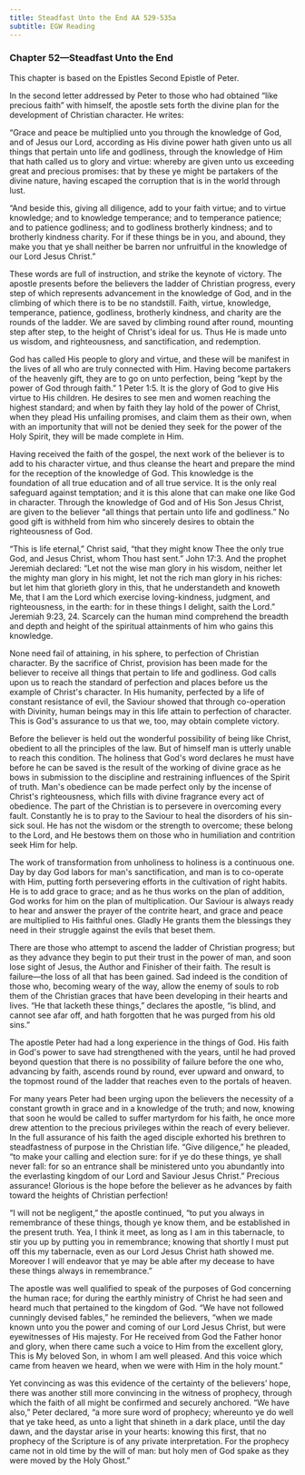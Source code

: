 ```yaml
---
title: Steadfast Unto the End AA 529-535a
subtitle: EGW Reading
---
```


### Chapter 52—Steadfast Unto the End

This chapter is based on the Epistles Second Epistle of Peter.

In the second letter addressed by Peter to those who had obtained “like precious faith” with himself, the apostle sets forth the divine plan for the development of Christian character. He writes:

“Grace and peace be multiplied unto you through the knowledge of God, and of Jesus our Lord, according as His divine power hath given unto us all things that pertain unto life and godliness, through the knowledge of Him that hath called us to glory and virtue: whereby are given unto us exceeding great and precious promises: that by these ye might be partakers of the divine nature, having escaped the corruption that is in the world through lust.

“And beside this, giving all diligence, add to your faith virtue; and to virtue knowledge; and to knowledge temperance; and to temperance patience; and to patience godliness; and to godliness brotherly kindness; and to brotherly kindness charity. For if these things be in you, and abound, they make you that ye shall neither be barren nor unfruitful in the knowledge of our Lord Jesus Christ.”

These words are full of instruction, and strike the keynote of victory. The apostle presents before the believers the ladder of Christian progress, every step of which represents advancement in the knowledge of God, and in the climbing of which there is to be no standstill. Faith, virtue, knowledge, temperance, patience, godliness, brotherly kindness, and charity are the rounds of the ladder. We are saved by climbing round after round, mounting step after step, to the height of Christ's ideal for us. Thus He is made unto us wisdom, and righteousness, and sanctification, and redemption.

God has called His people to glory and virtue, and these will be manifest in the lives of all who are truly connected with Him. Having become partakers of the heavenly gift, they are to go on unto perfection, being “kept by the power of God through faith.” 1 Peter 1:5. It is the glory of God to give His virtue to His children. He desires to see men and women reaching the highest standard; and when by faith they lay hold of the power of Christ, when they plead His unfailing promises, and claim them as their own, when with an importunity that will not be denied they seek for the power of the Holy Spirit, they will be made complete in Him.

Having received the faith of the gospel, the next work of the believer is to add to his character virtue, and thus cleanse the heart and prepare the mind for the reception of the knowledge of God. This knowledge is the foundation of all true education and of all true service. It is the only real safeguard against temptation; and it is this alone that can make one like God in character. Through the knowledge of God and of His Son Jesus Christ, are given to the believer “all things that pertain unto life and godliness.” No good gift is withheld from him who sincerely desires to obtain the righteousness of God.

“This is life eternal,” Christ said, “that they might know Thee the only true God, and Jesus Christ, whom Thou hast sent.” John 17:3. And the prophet Jeremiah declared: “Let not the wise man glory in his wisdom, neither let the mighty man glory in his might, let not the rich man glory in his riches: but let him that glorieth glory in this, that he understandeth and knoweth Me, that I am the Lord which exercise loving-kindness, judgment, and righteousness, in the earth: for in these things I delight, saith the Lord.” Jeremiah 9:23, 24. Scarcely can the human mind comprehend the breadth and depth and height of the spiritual attainments of him who gains this knowledge.

None need fail of attaining, in his sphere, to perfection of Christian character. By the sacrifice of Christ, provision has been made for the believer to receive all things that pertain to life and godliness. God calls upon us to reach the standard of perfection and places before us the example of Christ's character. In His humanity, perfected by a life of constant resistance of evil, the Saviour showed that through co-operation with Divinity, human beings may in this life attain to perfection of character. This is God's assurance to us that we, too, may obtain complete victory.

Before the believer is held out the wonderful possibility of being like Christ, obedient to all the principles of the law. But of himself man is utterly unable to reach this condition. The holiness that God's word declares he must have before he can be saved is the result of the working of divine grace as he bows in submission to the discipline and restraining influences of the Spirit of truth. Man's obedience can be made perfect only by the incense of Christ's righteousness, which fills with divine fragrance every act of obedience. The part of the Christian is to persevere in overcoming every fault. Constantly he is to pray to the Saviour to heal the disorders of his sin-sick soul. He has not the wisdom or the strength to overcome; these belong to the Lord, and He bestows them on those who in humiliation and contrition seek Him for help.

The work of transformation from unholiness to holiness is a continuous one. Day by day God labors for man's sanctification, and man is to co-operate with Him, putting forth persevering efforts in the cultivation of right habits. He is to add grace to grace; and as he thus works on the plan of addition, God works for him on the plan of multiplication. Our Saviour is always ready to hear and answer the prayer of the contrite heart, and grace and peace are multiplied to His faithful ones. Gladly He grants them the blessings they need in their struggle against the evils that beset them.

There are those who attempt to ascend the ladder of Christian progress; but as they advance they begin to put their trust in the power of man, and soon lose sight of Jesus, the Author and Finisher of their faith. The result is failure—the loss of all that has been gained. Sad indeed is the condition of those who, becoming weary of the way, allow the enemy of souls to rob them of the Christian graces that have been developing in their hearts and lives. “He that lacketh these things,” declares the apostle, “is blind, and cannot see afar off, and hath forgotten that he was purged from his old sins.”

The apostle Peter had had a long experience in the things of God. His faith in God's power to save had strengthened with the years, until he had proved beyond question that there is no possibility of failure before the one who, advancing by faith, ascends round by round, ever upward and onward, to the topmost round of the ladder that reaches even to the portals of heaven.

For many years Peter had been urging upon the believers the necessity of a constant growth in grace and in a knowledge of the truth; and now, knowing that soon he would be called to suffer martyrdom for his faith, he once more drew attention to the precious privileges within the reach of every believer. In the full assurance of his faith the aged disciple exhorted his brethren to steadfastness of purpose in the Christian life. “Give diligence,” he pleaded, “to make your calling and election sure: for if ye do these things, ye shall never fall: for so an entrance shall be ministered unto you abundantly into the everlasting kingdom of our Lord and Saviour Jesus Christ.” Precious assurance! Glorious is the hope before the believer as he advances by faith toward the heights of Christian perfection!

“I will not be negligent,” the apostle continued, “to put you always in remembrance of these things, though ye know them, and be established in the present truth. Yea, I think it meet, as long as I am in this tabernacle, to stir you up by putting you in remembrance; knowing that shortly I must put off this my tabernacle, even as our Lord Jesus Christ hath showed me. Moreover I will endeavor that ye may be able after my decease to have these things always in remembrance.”

The apostle was well qualified to speak of the purposes of God concerning the human race; for during the earthly ministry of Christ he had seen and heard much that pertained to the kingdom of God. “We have not followed cunningly devised fables,” he reminded the believers, “when we made known unto you the power and coming of our Lord Jesus Christ, but were eyewitnesses of His majesty. For He received from God the Father honor and glory, when there came such a voice to Him from the excellent glory, This is My beloved Son, in whom I am well pleased. And this voice which came from heaven we heard, when we were with Him in the holy mount.”

Yet convincing as was this evidence of the certainty of the believers’ hope, there was another still more convincing in the witness of prophecy, through which the faith of all might be confirmed and securely anchored. “We have also,” Peter declared, “a more sure word of prophecy; whereunto ye do well that ye take heed, as unto a light that shineth in a dark place, until the day dawn, and the daystar arise in your hearts: knowing this first, that no prophecy of the Scripture is of any private interpretation. For the prophecy came not in old time by the will of man: but holy men of God spake as they were moved by the Holy Ghost.”